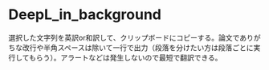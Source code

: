 # DeepL_in_background
選択した文字列を英訳or和訳して、クリップボードにコピーする。論文でありがちな改行や半角スペースは除いて一行で出力（段落を分けたい方は段落ごとに実行してもらう）。アラートなどは発生しないので最短で翻訳できる。
